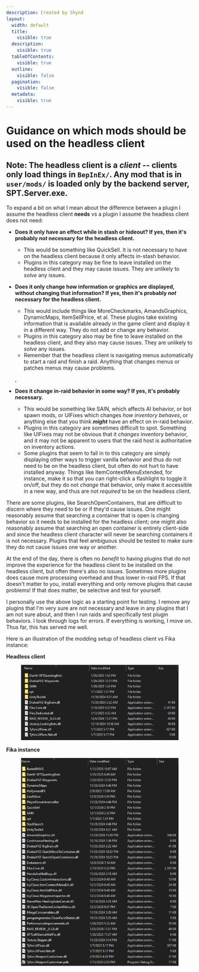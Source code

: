 ```yaml
---
description: Created by Shynd
layout:
  width: default
  title:
    visible: true
  description:
    visible: true
  tableOfContents:
    visible: true
  outline:
    visible: false
  pagination:
    visible: false
  metadata:
    visible: true
---
```


# Guidance on which mods should be used on the headless client

## Note: The headless client is a _client_ -- clients only load things in `BepInEx/`. Any mod that is in `user/mods/` is loaded only by the backend server, SPT.Server.exe.

To expand a bit on what I mean about the difference between a plugin I assume the headless client **needs** vs a plugin I assume the headless client does not need:

* **Does it only have an effect while in stash or hideout? If yes, then it's probably&#x20;**_**not**_**&#x20;necessary for the headless client.**
  * This would be something like QuickSell. It is not necessary to have on the headless client because it only affects in-stash behavior.
  * Plugins in this category may be fine to leave installed on the headless client and they may cause issues. They are unlikely to _solve_ any issues.
*   **Does it only change how information or graphics are displayed, without changing that information? If yes, then it's probably&#x20;**_**not**_**&#x20;necessary for the headless client.**

    * This would include things like MoreCheckmarks, AmandsGraphics, DynamicMaps, ItemSellPrice, et al. These plugins take existing information that is available already in the game client and display it in a different way. They do not add or change any behavior.
    * Plugins in this category also may be fine to leave installed on the headless client, and they also may cause issues. They are unlikely to _solve_ any issues.
    * Remember that the headless client is navigating menus automatically to start a raid and finish a raid. Anything that changes menus or patches menus may cause problems.

    ,
* **Does it change in-raid behavior in some way? If yes, it's probably necessary.**
  * This would be something like SAIN, which affects AI behavior, or bot spawn mods, or UIFixes which changes _how inventory behaves_, or anything else that you think _**might**_ have an effect on in-raid behavior.
  * Plugins in this category are sometimes difficult to spot. Something like UIFixes may not be obvious that it _changes_ inventory behavior, and it may not be apparent to users that the raid host is authoritative on inventory actions.
  * Some plugins that seem to fall in to this category are simply displaying other ways to trigger vanilla behavior and thus do not need to be on the headless client, but often do not hurt to have installed anyway. Things like ItemContextMenuExtended, for instance, make it so that you can right-click a flashlight to toggle it on/off, but they do not _change_ that behavior, only make it accessible in a new way, and thus are not _required_ to be on the headless client.

There are some plugins, like SearchOpenContainers, that are difficult to discern where they need to be or if they'd cause issues. One might reasonably assume that searching a container that is open is changing behavior so it needs to be installed for the headless client; one might also reasonably assume that searching an open container is entirely client-side and since the headless client character will never be searching containers it is not necessary. Plugins that feel ambiguous should be tested to make sure they do not cause issues one way or another.&#x20;

At the end of the day, there is often no _benefit_ to having plugins that do not improve the experience for the headless client to be installed on the headless client, but often there's also no issues. Sometimes more plugins does cause more processing overhead and thus lower in-raid FPS. If that doesn't matter to you, install everything and only remove plugins that cause problems! If that does matter, be selective and test for yourself.&#x20;

I personally use the above logic as a starting point for testing. I remove any plugins that I'm very sure are not necessary and leave in any plugins that I am not sure about, and then I run raids and specifically test plugin behaviors. I look through logs for errors. If everything is working, I move on. Thus far, this has served me well.

Here is an illustration of the modding setup of headless client vs Fika instance:

**Headless client**

<figure><img src="../.gitbook/assets/image (22).png" alt=""><figcaption></figcaption></figure>

**Fika instance**

<figure><img src="../.gitbook/assets/image (23).png" alt=""><figcaption></figcaption></figure>
